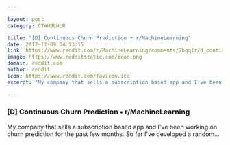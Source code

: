 ```yaml
---

layout: post
category: C7WHBLNLR

title: "[D] Continuous Churn Prediction • r/MachineLearning"
date: 2017-11-09 04:13:15
link: https://www.reddit.com/r/MachineLearning/comments/7bqq1r/d_continuous_churn_prediction/
image: https://www.redditstatic.com/icon.png
domain: reddit.com
author: reddit
icon: https://www.reddit.com/favicon.ico
excerpt: "My company that sells a subscription based app and I've been working on churn prediction for the past few months. So far I've developed a random..."

---
```


### [D] Continuous Churn Prediction • r/MachineLearning

My company that sells a subscription based app and I've been working on churn prediction for the past few months. So far I've developed a random...